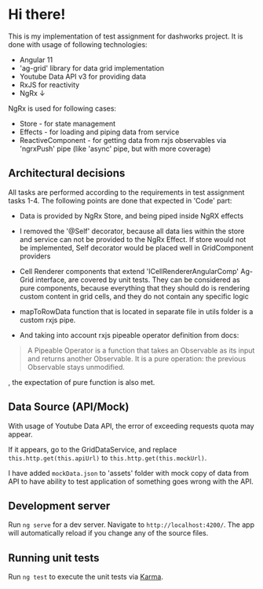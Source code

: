 # Hi there!

This is my implementation of test assignment for dashworks project.
It is done with usage of following technologies: 

 - Angular 11
 - 'ag-grid' library for data grid implementation
 - Youtube Data API v3 for providing data
 - RxJS for reactivity 
 - NgRx &darr;

NgRx is used for following cases:
  - Store - for state management
  - Effects - for loading and piping data from service
  - ReactiveComponent - for getting data from rxjs observables via 'ngrxPush' pipe (like 'async' pipe, but with more coverage)
  

## Architectural decisions
All tasks are performed according to the requirements in test assignment tasks 1-4.
The following points are done that expected in 'Code' part:
- Data is provided by NgRx Store, and being piped inside NgRX effects
- I removed the '@Self' decorator, because all data lies within the store and service can not be provided to the NgRx Effect. If store would not be implemented, Self decorator would be placed well in GridComponent providers
- Cell Renderer components that extend 'ICellRendererAngularComp' Ag-Grid interface, are covered by unit tests. They can be considered as pure components, because everything that they should do is rendering custom content in grid cells, and they do not contain any specific logic 
- mapToRowData function that is located in separate file in utils folder is a custom rxjs pipe. 

- And taking into account rxjs pipeable operator definition from docs: 
> A Pipeable Operator is a function that takes an Observable as its
> input and returns another Observable. It is a pure operation: the
> previous Observable stays unmodified.
 
, the expectation of pure function is also met.
 

## Data Source (API/Mock)

With usage of Youtube Data API, the error of exceeding requests quota may appear.

If it appears, go to the GridDataService, and replace `this.http.get(this.apiUrl)` to `this.http.get(this.mockUrl)`.

I have added `mockData.json` to 'assets' folder with mock copy of data from API to have ability to test application of something goes wrong with the API.


## Development server

Run `ng serve` for a dev server. Navigate to `http://localhost:4200/`. The app will automatically reload if you change any of the source files.

## Running unit tests

Run `ng test` to execute the unit tests via [Karma](https://karma-runner.github.io).
